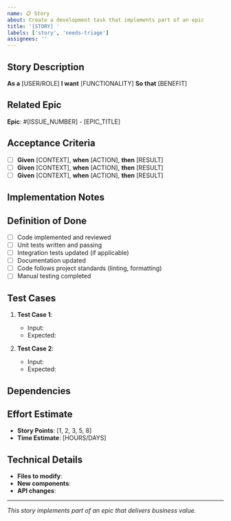 ```yaml
---
name: 📋 Story
about: Create a development task that implements part of an epic
title: '[STORY] '
labels: ['story', 'needs-triage']
assignees: ''
---
```


## Story Description
<!-- As a [user/role], I want [functionality] so that [benefit] -->
**As a** [USER/ROLE]
**I want** [FUNCTIONALITY]
**So that** [BENEFIT]

## Related Epic
<!-- Link to the epic this story belongs to -->
**Epic**: #[ISSUE_NUMBER] - [EPIC_TITLE]

## Acceptance Criteria
<!-- Specific, testable conditions that must be met -->
- [ ] **Given** [CONTEXT], **when** [ACTION], **then** [RESULT]
- [ ] **Given** [CONTEXT], **when** [ACTION], **then** [RESULT]
- [ ] **Given** [CONTEXT], **when** [ACTION], **then** [RESULT]

## Implementation Notes
<!-- Technical details, approach, or constraints -->

## Definition of Done
- [ ] Code implemented and reviewed
- [ ] Unit tests written and passing
- [ ] Integration tests updated (if applicable)
- [ ] Documentation updated
- [ ] Code follows project standards (linting, formatting)
- [ ] Manual testing completed

## Test Cases
<!-- Specific test scenarios to validate functionality -->
1. **Test Case 1**: 
   - Input: 
   - Expected: 
   
2. **Test Case 2**: 
   - Input: 
   - Expected: 

## Dependencies
<!-- Other stories or external factors this depends on -->

## Effort Estimate
- **Story Points**: [1, 2, 3, 5, 8]
- **Time Estimate**: [HOURS/DAYS]

## Technical Details
<!-- Code areas, files, or components that will be modified -->
- **Files to modify**: 
- **New components**: 
- **API changes**: 

---
*This story implements part of an epic that delivers business value.*